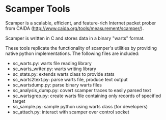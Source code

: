 # Scamper Tools

Scamper is a scalable, efficient, and feature-rich Internet packet
prober from CAIDA (http://www.caida.org/tools/measurement/scamper/).

Scamper is written in C and stores data in a binary "warts" format.

These tools replicate the functionality of scamper's utilities by
providing native python implementations.  The following files 
are included:

* sc_warts.py:         warts file reading library
* sc_warts_writer.py:  warts writing library
* sc_stats.py:         extends warts class to provide stats
* sc_warts2text.py:     parse warts file, produce text output
* sc_wartsdump.py:     parse binary warts files
* sc_analysis_dump.py: covert scamper traces to easily parsed text
* sc_wartsgrep.py:     create warts file containing only records of specified target
* sc_sample.py:        sample python using warts class (for developers)
* sc_attach.py:        interact with scamper over control socket
